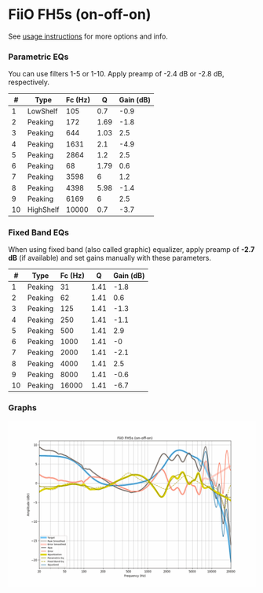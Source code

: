 # FiiO FH5s (on-off-on)
See [usage instructions](https://github.com/jaakkopasanen/AutoEq#usage) for more options and info.

### Parametric EQs
You can use filters 1-5 or 1-10. Apply preamp of -2.4 dB or -2.8 dB, respectively.

|   # | Type      |   Fc (Hz) |    Q |   Gain (dB) |
|-----|-----------|-----------|------|-------------|
|   1 | LowShelf  |       105 | 0.7  |        -0.9 |
|   2 | Peaking   |       172 | 1.69 |        -1.8 |
|   3 | Peaking   |       644 | 1.03 |         2.5 |
|   4 | Peaking   |      1631 | 2.1  |        -4.9 |
|   5 | Peaking   |      2864 | 1.2  |         2.5 |
|   6 | Peaking   |        68 | 1.79 |         0.6 |
|   7 | Peaking   |      3598 | 6    |         1.2 |
|   8 | Peaking   |      4398 | 5.98 |        -1.4 |
|   9 | Peaking   |      6169 | 6    |         2.5 |
|  10 | HighShelf |     10000 | 0.7  |        -3.7 |

### Fixed Band EQs
When using fixed band (also called graphic) equalizer, apply preamp of **-2.7 dB** (if available) and set gains manually with these parameters.

|   # | Type    |   Fc (Hz) |    Q |   Gain (dB) |
|-----|---------|-----------|------|-------------|
|   1 | Peaking |        31 | 1.41 |        -1.8 |
|   2 | Peaking |        62 | 1.41 |         0.6 |
|   3 | Peaking |       125 | 1.41 |        -1.3 |
|   4 | Peaking |       250 | 1.41 |        -1.1 |
|   5 | Peaking |       500 | 1.41 |         2.9 |
|   6 | Peaking |      1000 | 1.41 |        -0   |
|   7 | Peaking |      2000 | 1.41 |        -2.1 |
|   8 | Peaking |      4000 | 1.41 |         2.5 |
|   9 | Peaking |      8000 | 1.41 |        -0.6 |
|  10 | Peaking |     16000 | 1.41 |        -6.7 |

### Graphs
![](./FiiO%20FH5s%20(on-off-on).png)
